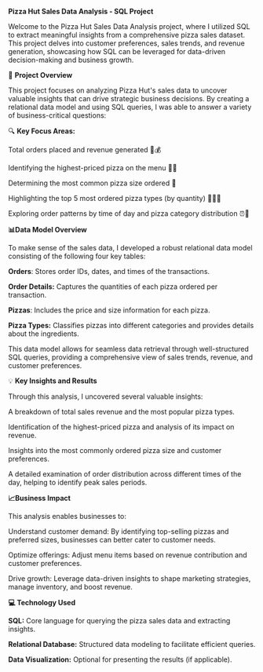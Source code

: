 **Pizza Hut Sales Data Analysis - SQL Project**

Welcome to the Pizza Hut Sales Data Analysis project, where I utilized SQL to extract meaningful insights from a comprehensive pizza sales dataset. This project delves into customer preferences, sales trends, and revenue generation, showcasing how SQL can be leveraged for data-driven decision-making and business growth.

🚀 **Project Overview**

This project focuses on analyzing Pizza Hut's sales data to uncover valuable insights that can drive strategic business decisions. By creating a relational data model and using SQL queries, I was able to answer a variety of business-critical questions:

🔍 **Key Focus Areas:**

Total orders placed and revenue generated 🍕💰

Identifying the highest-priced pizza on the menu 🍕🔥

Determining the most common pizza size ordered 📏

Highlighting the top 5 most ordered pizza types (by quantity) 🥇🥈🥉

Exploring order patterns by time of day and pizza category distribution ⏰🍕

**📊Data Model Overview**

To make sense of the sales data, I developed a robust relational data model consisting of the following four key tables:

**Orders**: Stores order IDs, dates, and times of the transactions.

**Order Details:** Captures the quantities of each pizza ordered per transaction.

**Pizzas**: Includes the price and size information for each pizza.

**Pizza Types:** Classifies pizzas into different categories and provides details about the ingredients.

This data model allows for seamless data retrieval through well-structured SQL queries, providing a comprehensive view of sales trends, revenue, and customer preferences.

💡 **Key Insights and Results**

Through this analysis, I uncovered several valuable insights:

A breakdown of total sales revenue and the most popular pizza types.

Identification of the highest-priced pizza and analysis of its impact on revenue.

Insights into the most commonly ordered pizza size and customer preferences.

A detailed examination of order distribution across different times of the day, helping to identify peak sales periods.

**📈Business Impact**

This analysis enables businesses to:

Understand customer demand: By identifying top-selling pizzas and preferred sizes, businesses can better cater to customer needs.

Optimize offerings: Adjust menu items based on revenue contribution and customer preferences.

Drive growth: Leverage data-driven insights to shape marketing strategies, manage inventory, and boost revenue.

**💻 Technology Used**

**SQL:** Core language for querying the pizza sales data and extracting insights.

**Relational Database:** Structured data modeling to facilitate efficient queries.

**Data Visualization:** Optional for presenting the results (if applicable).
